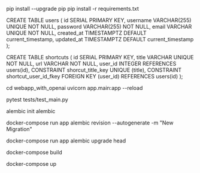 pip install --upgrade pip
pip install -r requirements.txt


CREATE TABLE users (
    id SERIAL PRIMARY KEY,
    username VARCHAR(255) UNIQUE NOT NULL,
    password VARCHAR(255) NOT NULL,
    email VARCHAR UNIQUE NOT NULL,
    created_at TIMESTAMPTZ DEFAULT current_timestamp,
    updated_at TIMESTAMPTZ DEFAULT current_timestamp
);

CREATE TABLE shortcuts (
    id SERIAL PRIMARY KEY,
    title VARCHAR UNIQUE NOT NULL,
    url VARCHAR NOT NULL,
    user_id INTEGER REFERENCES users(id),
    CONSTRAINT shorcut_title_key UNIQUE (title),
    CONSTRAINT shortcut_user_id_fkey FOREIGN KEY (user_id) REFERENCES users(id)
);


cd webapp_with_openai
uvicorn app.main:app --reload


pytest tests/test_main.py


alembic init alembic

docker-compose run app alembic revision --autogenerate -m "New Migration" 

docker-compose run app alembic upgrade head

docker-compose build

docker-compose up
